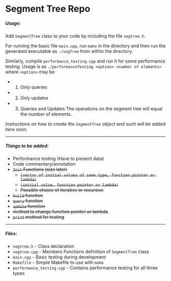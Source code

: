 # Segment Tree Repo

##### Usage:

Add `SegmentTree` class to your code by including the file `segtree.h`.

For running the basic file `main.cpp`, run `make` in the directory and then run the generated executable as `./segTree` from within the directory.

Similarly, compile `performance_testing.cpp` and run it for some performance testing. Usage is as `./performanceTesting <option> <number of elements>` where `<option>` may be 
- 1) Only queries
- 2) Only updates
- 3) Queries and Updates
The operations on the segment tree will equal the number of elements.

*Instructions on how to create the `SegmentTree` object and such will be added here soon.*

---

##### Things to be added:

- Performance testing (Have to present data)
- Code commentary/annotation
- ~~`Init` Functions (size later)~~
  - ~~`(vector of initial values of same type, function pointer or lambda)`~~
  - ~~`(initial value, function pointer or lambda)`~~
  - ~~Possible choice of iterative or recursive~~
- ~~`build` function~~
- ~~`query` function~~
- ~~`update` function~~
- ~~method to change function pointer or lambda~~
- ~~`print` method for testing~~

---

##### Files:

- `segtree.h` - Class declaration
- `segtree.cpp` - Members Functions definition of `SegmentTree` class
- `main.cpp` - Basic testing during development
- `Makefile` - Simple Makefile to use with `make`
- `performance_testing.cpp` - Contains performance testing for all three types
